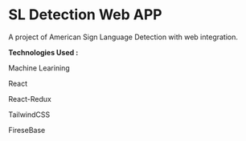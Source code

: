 # SL Detection Web APP
 A project of American Sign Language Detection with web integration.
 
 
 **Technologies Used :**
   
   Machine Learining
   
   React 
   
   React-Redux
   
   TailwindCSS
   
   FireseBase
